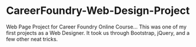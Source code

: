 # CareerFoundry-Web-Design-Project
Web Page Project for Career Foundry Online Course...
This was one of my first projects as a Web Designer. It took us through Bootstrap, jQuery, and a few other neat tricks.  

